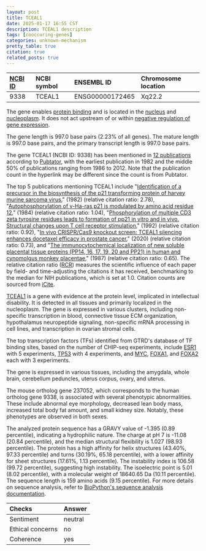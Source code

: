 ```yaml
---
layout: post
title: TCEAL1
date: 2025-01-17 16:55 CST
description: TCEAL1 description
tags: [cooccuring-genes]
categories: unknown-mechanism
pretty_table: true
citation: true
related_posts: true
---
```




| [NCBI ID](https://www.ncbi.nlm.nih.gov/gene/9338) | NCBI symbol | ENSEMBL ID | Chromosome location |
| :-------- | :------- | :-------- | :------- |
| 9338  | TCEAL1 | ENSG00000172465 | Xq22.2 |



The gene enables [protein binding](https://amigo.geneontology.org/amigo/term/GO:0005515) and is located in the [nucleus](https://amigo.geneontology.org/amigo/term/GO:0005634) and [nucleoplasm](https://amigo.geneontology.org/amigo/term/GO:0005654). It does not act upstream of or within [negative regulation of gene expression](https://amigo.geneontology.org/amigo/term/GO:0010629).


The gene length is 997.0 base pairs (2.23% of all genes). The mature length is 997.0 base pairs, and the primary transcript length is 997.0 base pairs.


The gene TCEAL1 (NCBI ID: 9338) has been mentioned in [12 publications](https://pubmed.ncbi.nlm.nih.gov/?term=%22TCEAL1%22) according to [Pubtator](https://academic.oup.com/nar/article/47/W1/W587/5494727), with the earliest publication in 1982 and the middle 50% of publications ranging from 1986 to 2012. Note that the publication count in the hyperlink may be different since the count is from Pubtator.


The top 5 publications mentioning TCEAL1 include "[Identification of a precursor in the biosynthesis of the p21 transforming protein of harvey murine sarcoma virus.](https://pubmed.ncbi.nlm.nih.gov/6283143)" (1982) (relative citation ratio: 2.78), "[Autophosphorylation of v-Ha-ras p21 is modulated by amino acid residue 12.](https://pubmed.ncbi.nlm.nih.gov/6609366)" (1984) (relative citation ratio: 1.04), "[Phosphorylation of multiple CD3 zeta tyrosine residues leads to formation of pp21 in vitro and in vivo. Structural changes upon T cell receptor stimulation.](https://pubmed.ncbi.nlm.nih.gov/1531339)" (1992) (relative citation ratio: 0.92), "[In vivo CRISPR/Cas9 knockout screen: TCEAL1 silencing enhances docetaxel efficacy in prostate cancer.](https://pubmed.ncbi.nlm.nih.gov/33033111)" (2020) (relative citation ratio: 0.73), and "[The immunocytochemical localization of new soluble placental tissue proteins (PP14, 16, 17, 19, 20 and PP21) in human and cynomolgus monkey placentae.](https://pubmed.ncbi.nlm.nih.gov/3548605)" (1987) (relative citation ratio: 0.65). The relative citation ratio ([RCR](https://journals.plos.org/plosbiology/article?id=10.1371/journal.pbio.1002541)) measures the scientific influence of each paper by field- and time-adjusting the citations it has received, benchmarking to the median for NIH publications, which is set at 1.0. Citation counts are sourced from [iCite](https://icite.od.nih.gov).


[TCEAL1](https://www.proteinatlas.org/ENSG00000172465-TCEAL1) is a gene with evidence at the protein level, implicated in intellectual disability. It is detected in all tissues and primarily localized in the nucleoplasm. The gene is expressed in various clusters, including non-specific transcription in blood, connective tissue ECM organization, hypothalamus neuropeptide signaling, non-specific mRNA processing in cell lines, and transcription in ovarian stromal cells.


The top transcription factors (TFs) identified from GTRD's database of TF binding sites, based on the number of CHIP-seq experiments, include [ESR1](https://www.ncbi.nlm.nih.gov/gene/2099) with 5 experiments, [TP53](https://www.ncbi.nlm.nih.gov/gene/7157) with 4 experiments, and [MYC](https://www.ncbi.nlm.nih.gov/gene/4609), [FOXA1](https://www.ncbi.nlm.nih.gov/gene/3169), and [FOXA2](https://www.ncbi.nlm.nih.gov/gene/3170) each with 3 experiments.





The gene is expressed in various tissues, including the amygdala, whole brain, cerebellum peduncles, uterus corpus, ovary, and uterus.



The mouse ortholog gene 237052, which corresponds to the human ortholog gene 9338, is associated with several phenotypic abnormalities. These include abnormal eye morphology, decreased lean body mass, increased total body fat amount, and small kidney size. Notably, these phenotypes are observed in both sexes.


The analyzed protein sequence has a GRAVY value of -1.395 (0.89 percentile), indicating a hydrophilic nature. The charge at pH 7 is -11.08 (20.84 percentile), and the median structural flexibility is 1.027 (98.93 percentile). The protein has a high affinity for helix structures (43.40%, 97.33 percentile) and turns (30.19%, 65.18 percentile), with a lower affinity for sheet structures (17.61%, 1.13 percentile). The instability index is 106.58 (99.72 percentile), suggesting high instability. The isoelectric point is 5.01 (8.02 percentile), with a molecular weight of 18640.65 Da (10.11 percentile). The sequence length is 159 amino acids (9.15 percentile). For more details on sequence analysis, refer to [BioPython's sequence analysis documentation](https://biopython.org/docs/1.75/api/Bio.SeqUtils.ProtParam.html).





| Checks    | Answer |
| :-------- | :------- |
| Sentiment  | neutral   |
| Ethical concerns | no     |
| Coherence    | yes    |